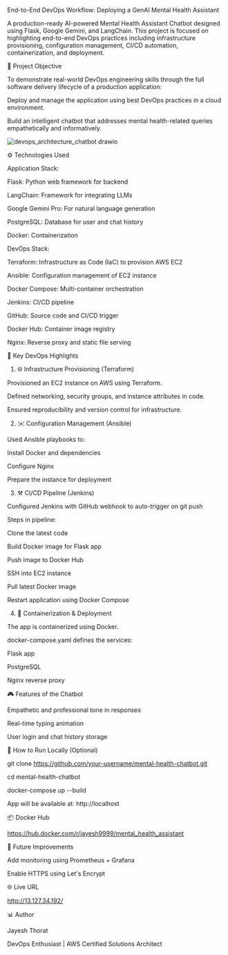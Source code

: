 End-to-End DevOps Workflow: Deploying a GenAI Mental Health Assistant

A production-ready AI-powered Mental Health Assistant Chatbot designed using Flask, Google Gemini, and LangChain. This project is focused on highlighting end-to-end DevOps practices including infrastructure provisioning, configuration management, CI/CD automation, containerization, and deployment.

🚀 Project Objective

To demonstrate real-world DevOps engineering skills through the full software delivery lifecycle of a production application:

Deploy and manage the application using best DevOps practices in a cloud environment.

Build an intelligent chatbot that addresses mental health-related queries empathetically and informatively.


![devops_architecture_chatbot drawio](https://github.com/user-attachments/assets/58ccf765-ac7d-41ec-953d-21b4409fd9de)


⚙️ Technologies Used

Application Stack:

Flask: Python web framework for backend

LangChain: Framework for integrating LLMs

Google Gemini Pro: For natural language generation

PostgreSQL: Database for user and chat history

Docker: Containerization

DevOps Stack:

Terraform: Infrastructure as Code (IaC) to provision AWS EC2

Ansible: Configuration management of EC2 instance

Docker Compose: Multi-container orchestration

Jenkins: CI/CD pipeline

GitHub: Source code and CI/CD trigger

Docker Hub: Container image registry

Nginx: Reverse proxy and static file serving

🧰 Key DevOps Highlights

1. 🌐 Infrastructure Provisioning (Terraform)

Provisioned an EC2 instance on AWS using Terraform.

Defined networking, security groups, and instance attributes in code.

Ensured reproducibility and version control for infrastructure.

2. ✉️ Configuration Management (Ansible)

Used Ansible playbooks to:

Install Docker and dependencies

Configure Nginx

Prepare the instance for deployment

3. ⚒️ CI/CD Pipeline (Jenkins)

Configured Jenkins with GitHub webhook to auto-trigger on git push

Steps in pipeline:

Clone the latest code

Build Docker image for Flask app

Push image to Docker Hub

SSH into EC2 instance

Pull latest Docker image

Restart application using Docker Compose

4. 📁 Containerization & Deployment

The app is containerized using Docker.

docker-compose.yaml defines the services:

Flask app

PostgreSQL

Nginx reverse proxy

🎮 Features of the Chatbot

Empathetic and professional tone in responses

Real-time typing animation

User login and chat history storage

🚩 How to Run Locally (Optional)

git clone https://github.com/your-username/mental-health-chatbot.git

cd mental-health-chatbot

docker-compose up --build

App will be available at: http://localhost

📦 Docker Hub

https://hub.docker.com/r/jayesh9999/mental_health_assistant

🚀 Future Improvements

Add monitoring using Prometheus + Grafana

Enable HTTPS using Let's Encrypt

🌐 Live URL

http://13.127.34.192/

📊 Author

Jayesh Thorat

DevOps Enthusiast | AWS Certified Solutions Architect
